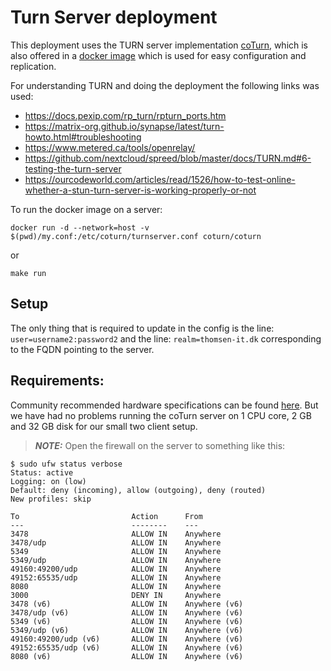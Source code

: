 # Turn Server deployment

This deployment uses the TURN server implementation [coTurn](https://github.com/coturn/coturn), which is also offered in a [docker image](https://github.com/coturn/coturn/tree/master/docker/coturn) which is used for easy configuration and replication.

For understanding TURN and doing the deployment the following links was used:
- https://docs.pexip.com/rp_turn/rpturn_ports.htm
- https://matrix-org.github.io/synapse/latest/turn-howto.html#troubleshooting 
- https://www.metered.ca/tools/openrelay/
- https://github.com/nextcloud/spreed/blob/master/docs/TURN.md#6-testing-the-turn-server
- https://ourcodeworld.com/articles/read/1526/how-to-test-online-whether-a-stun-turn-server-is-working-properly-or-not


To run the docker image on a server:

```shell
docker run -d --network=host -v $(pwd)/my.conf:/etc/coturn/turnserver.conf coturn/coturn
```

or
```shell
make run
```

## Setup

The only thing that is required to update in the config is the line: ```user=username2:password2``` and the line: ```realm=thomsen-it.dk``` corresponding to the FQDN pointing to the server.


## Requirements:


Community recommended hardware specifications can be found [here](https://github.com/coturn/coturn/issues/328#issuecomment-473596655).
But we have had no problems running the coTurn server on 1 CPU core, 2 GB and 32 GB disk for our small two client setup. 





> **_NOTE:_**  Open the firewall on the server to something like this:

``` shell
$ sudo ufw status verbose
Status: active
Logging: on (low)
Default: deny (incoming), allow (outgoing), deny (routed)
New profiles: skip

To                         Action      From
---                        --------    ---             
3478                       ALLOW IN    Anywhere                  
3478/udp                   ALLOW IN    Anywhere                  
5349                       ALLOW IN    Anywhere                  
5349/udp                   ALLOW IN    Anywhere                  
49160:49200/udp            ALLOW IN    Anywhere                  
49152:65535/udp            ALLOW IN    Anywhere                  
8080                       ALLOW IN    Anywhere                  
3000                       DENY IN     Anywhere                       
3478 (v6)                  ALLOW IN    Anywhere (v6)             
3478/udp (v6)              ALLOW IN    Anywhere (v6)             
5349 (v6)                  ALLOW IN    Anywhere (v6)             
5349/udp (v6)              ALLOW IN    Anywhere (v6)             
49160:49200/udp (v6)       ALLOW IN    Anywhere (v6)             
49152:65535/udp (v6)       ALLOW IN    Anywhere (v6)             
8080 (v6)                  ALLOW IN    Anywhere (v6) 
```